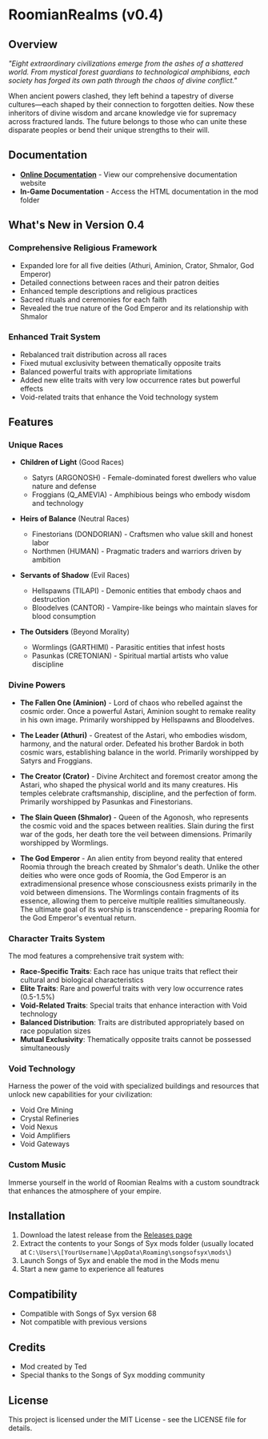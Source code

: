 # RoomianRealms (v0.4)

## Overview

*"Eight extraordinary civilizations emerge from the ashes of a shattered world. From mystical forest guardians to technological amphibians, each society has forged its own path through the chaos of divine conflict."*

When ancient powers clashed, they left behind a tapestry of diverse cultures—each shaped by their connection to forgotten deities. Now these inheritors of divine wisdom and arcane knowledge vie for supremacy across fractured lands. The future belongs to those who can unite these disparate peoples or bend their unique strengths to their will.

## Documentation

- **[Online Documentation](https://thothius.github.io/roomian-realms/)** - View our comprehensive documentation website
- **In-Game Documentation** - Access the HTML documentation in the mod folder

## What's New in Version 0.4

### Comprehensive Religious Framework
- Expanded lore for all five deities (Athuri, Aminion, Crator, Shmalor, God Emperor)
- Detailed connections between races and their patron deities
- Enhanced temple descriptions and religious practices
- Sacred rituals and ceremonies for each faith
- Revealed the true nature of the God Emperor and its relationship with Shmalor

### Enhanced Trait System
- Rebalanced trait distribution across all races
- Fixed mutual exclusivity between thematically opposite traits
- Balanced powerful traits with appropriate limitations
- Added new elite traits with very low occurrence rates but powerful effects
- Void-related traits that enhance the Void technology system

## Features

### Unique Races

- **Children of Light** (Good Races)
  - Satyrs (ARGONOSH) - Female-dominated forest dwellers who value nature and defense
  - Froggians (Q_AMEVIA) - Amphibious beings who embody wisdom and technology

- **Heirs of Balance** (Neutral Races)
  - Finestorians (DONDORIAN) - Craftsmen who value skill and honest labor
  - Northmen (HUMAN) - Pragmatic traders and warriors driven by ambition

- **Servants of Shadow** (Evil Races)
  - Hellspawns (TILAPI) - Demonic entities that embody chaos and destruction
  - Bloodelves (CANTOR) - Vampire-like beings who maintain slaves for blood consumption

- **The Outsiders** (Beyond Morality)
  - Wormlings (GARTHIMI) - Parasitic entities that infest hosts
  - Pasunkas (CRETONIAN) - Spiritual martial artists who value discipline

### Divine Powers

- **The Fallen One (Aminion)** - Lord of chaos who rebelled against the cosmic order. Once a powerful Astari, Aminion sought to remake reality in his own image. Primarily worshipped by Hellspawns and Bloodelves.

- **The Leader (Athuri)** - Greatest of the Astari, who embodies wisdom, harmony, and the natural order. Defeated his brother Bardok in both cosmic wars, establishing balance in the world. Primarily worshipped by Satyrs and Froggians.

- **The Creator (Crator)** - Divine Architect and foremost creator among the Astari, who shaped the physical world and its many creatures. His temples celebrate craftsmanship, discipline, and the perfection of form. Primarily worshipped by Pasunkas and Finestorians.

- **The Slain Queen (Shmalor)** - Queen of the Agonosh, who represents the cosmic void and the spaces between realities. Slain during the first war of the gods, her death tore the veil between dimensions. Primarily worshipped by Wormlings.

- **The God Emperor** - An alien entity from beyond reality that entered Roomia through the breach created by Shmalor's death. Unlike the other deities who were once gods of Roomia, the God Emperor is an extradimensional presence whose consciousness exists primarily in the void between dimensions. The Wormlings contain fragments of its essence, allowing them to perceive multiple realities simultaneously. The ultimate goal of its worship is transcendence - preparing Roomia for the God Emperor's eventual return.

### Character Traits System

The mod features a comprehensive trait system with:

- **Race-Specific Traits**: Each race has unique traits that reflect their cultural and biological characteristics
- **Elite Traits**: Rare and powerful traits with very low occurrence rates (0.5-1.5%)
- **Void-Related Traits**: Special traits that enhance interaction with Void technology
- **Balanced Distribution**: Traits are distributed appropriately based on race population sizes
- **Mutual Exclusivity**: Thematically opposite traits cannot be possessed simultaneously

### Void Technology

Harness the power of the void with specialized buildings and resources that unlock new capabilities for your civilization:
- Void Ore Mining
- Crystal Refineries
- Void Nexus
- Void Amplifiers
- Void Gateways

### Custom Music

Immerse yourself in the world of Roomian Realms with a custom soundtrack that enhances the atmosphere of your empire.

## Installation

1. Download the latest release from the [Releases page](https://github.com/Thothius/roomian-realms/releases)
2. Extract the contents to your Songs of Syx mods folder (usually located at `C:\Users\[YourUsername]\AppData\Roaming\songsofsyx\mods\`)
3. Launch Songs of Syx and enable the mod in the Mods menu
4. Start a new game to experience all features

## Compatibility

- Compatible with Songs of Syx version 68
- Not compatible with previous versions

## Credits

- Mod created by Ted
- Special thanks to the Songs of Syx modding community

## License

This project is licensed under the MIT License - see the LICENSE file for details.
